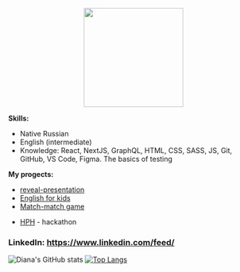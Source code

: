  <p align="center">
   <img src="http://p7cdn4static.sharpschool.com/UserFiles/Servers/Server_499985/Image/hello_main.jpg" width="200" />
</p>

 **Skills:**
+ Native Russian
+ English (intermediate)
+ Knowledge: React, NextJS, GraphQL, HTML, CSS, SASS, JS, Git, GitHub, VS Code, Figma. The basics of testing
 
 **My progects:**
- [reveal-presentation](https://dianakove32-presentation.netlify.app/)
- [English for kids]( https://dianakove32-efk-s1e2.netlify.app/)
- [Match-match game](https://dianakove32-match-match-game1.netlify.app/#/ruls/)
<!-- - [Widget](http://diana-kovaleva.me/momentum/#/) -->
- [HPH](https://otkrovennost.github.io/hackathon-pets-hotel/#/) - hackathon 
<!-- - [DAVI](https://dianakove32.github.io/DAVI/)  -->
<!-- - [GeneratorEngl](https://dianakove32.github.io/GeneratorEngl/)  -->
<!-- - [Wildlife](https://dianakove32.github.io/wildlife/index.html)  -->
<!-- - [react-wcs-player](https://dianakove32.github.io/react-wcs-player/) -->
  
### LinkedIn:  https://www.linkedin.com/feed/
 

![Diana's GitHub stats](https://github-readme-stats.vercel.app/api?username=Dianakove32&show_icons=true&theme=dracula)
[![Top Langs](https://github-readme-stats.vercel.app/api/top-langs/?username=Dianakove32&layout=compact&theme=dracula)](https://github.com/Dianakove32/github-readme-stats)

<!--
**Dianakove32/Dianakove32** is a ✨ _special_ ✨ repository because its `README.md` (this file) appears on your GitHub profile.

Here are some ideas to get you started:

- 🔭 I’m currently working on ...
- 🌱 I’m currently learning ...
- 👯 I’m looking to collaborate on ...
- 🤔 I’m looking for help with ...
- 💬 Ask me about ...
- 📫 How to reach me: ...
- 😄 Pronouns: ...
- ⚡ Fun fact: ...
-->
